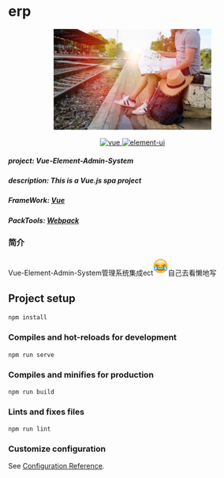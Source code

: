 # erp
<p align="center">
  <img width="320" src="./src/assets/images/sunshine.jpg" alt="找不到图片就用这张代替了">
</p>

<p align="center">
  <a href="https://cn.vuejs.org/">
    <img src="https://img.shields.io/badge/vue-2.5.2-brightgreen.svg" alt="vue">
  </a>
  <a href="https://element.eleme.cn/#/zh-CN">
    <img src="https://img.shields.io/badge/element--ui-2.14.1-brightgreen.svg" alt="element-ui">
  </a>
</p>

##### project: Vue-Element-Admin-System
##### description: This is a Vue.js spa project
##### FrameWork: [Vue](https://cn.vuejs.org/)
##### PackTools: [Webpack](https://www.webpackjs.com/) 

### 简介

Vue-Element-Admin-System管理系统集成ect<img width="30" src="./src/assets/images/funny.png" alt="smile ">自己去看懒地写

## Project setup
```
npm install
```

### Compiles and hot-reloads for development
```
npm run serve
```

### Compiles and minifies for production
```
npm run build
```

### Lints and fixes files
```
npm run lint
```

### Customize configuration
See [Configuration Reference](https://cli.vuejs.org/config/).
